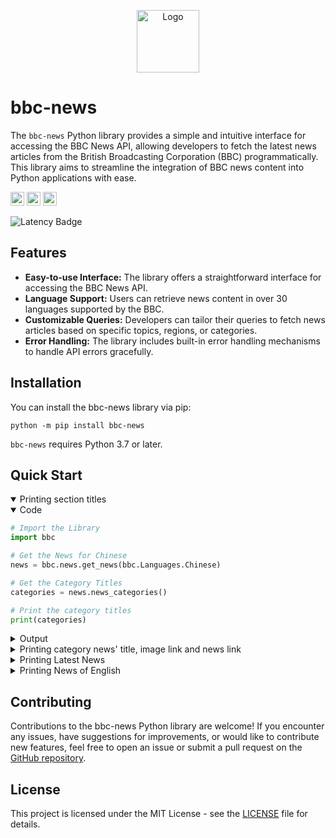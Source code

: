 <p align="center">
    <a href="https://pypi.org/project/bbc-news"><picture><source media="(prefers-color-scheme: dark)" srcset="https://raw.githubusercontent.com/Sayad-Uddin-Tahsin/BBC-News-API/main/Assets/Dark%20Logo.png"><img alt="Logo" src="https://raw.githubusercontent.com/Sayad-Uddin-Tahsin/BBC-News-API/main/Assets/Light%20Logo.png" height=100 width=100></picture></a>
</p>

# bbc-news

The `bbc-news` Python library provides a simple and intuitive interface for accessing the BBC News API, allowing developers to fetch the latest news articles from the British Broadcasting Corporation (BBC) programmatically. This library aims to streamline the integration of BBC news content into Python applications with ease.

<a href="https://pypi.org/project/bbc-news"><img src="https://img.shields.io/pypi/status/bbc-news?label=Status&logo=pypi&logoColor=ffffff" height=22></a>
<a href="https://pypi.org/project/bbc-news"><img src="https://img.shields.io/pypi/v/bbc-news?label=PyPI Version&logo=pypi&logoColor=ffffff" height=22></a>
<a href="https://python.org"><img src="https://img.shields.io/pypi/pyversions/bbc-news?label=Python&logo=python&logoColor=ffdd54" height=22></a>

<picture><source media="(prefers-color-scheme: dark)" srcset="https://web-badge-psi.vercel.app/latency-badge?theme=dark"><img alt="Latency Badge" src="https://web-badge-psi.vercel.app/latency-badge?theme=light"></picture>

## Features
- **Easy-to-use Interface:** The library offers a straightforward interface for accessing the BBC News API.
- **Language Support:** Users can retrieve news content in over 30 languages supported by the BBC.
- **Customizable Queries:** Developers can tailor their queries to fetch news articles based on specific topics, regions, or categories.
- **Error Handling:** The library includes built-in error handling mechanisms to handle API errors gracefully.

## Installation
You can install the bbc-news library via pip:

```console
python -m pip install bbc-news
```
`bbc-news` requires Python 3.7 or later.

## Quick Start

<!-- Example: Printing Categories -->
<details open>
<summary>Printing section titles</summary>

<!-- Code: Start -->
<details open>
<summary>Code</summary>


```python
# Import the Library
import bbc

# Get the News for Chinese
news = bbc.news.get_news(bbc.Languages.Chinese)

# Get the Category Titles
categories = news.news_categories()

# Print the category titles
print(categories)

```

</details>
<!-- Code: End -->

<!-- Output: Start -->
<details>
<summary>Output</summary>

```console
['Top story - Zhongwen', '必看', '深度报道', '新闻时事 趋势动态', '知识资讯 观点角度', '特别推荐', '台湾大选2024']
```

</details>
</details>

<!-- Example: Printing Category News -->
<details>
<summary>Printing category news' title, image link and news link</summary>

<!-- Code: Start -->
<details open>
<summary>Code</summary>


```python
# Import the Library
import bbc

# Get the News for Bengali
news = bbc.news.get_news(bbc.Languages.Bengali)

# Get the Category Titles
categories = news.news_categories()

# Loop through the category titles
for category in categories:
    # Get the Category News
    section_news = news.news_category(category)

    # Loop through the news dictionary
    for news_dict in section_news:
        # Print the Title
        print(news_dict['title'])

        # Print the Image Link
        print(news_dict['image_link'])

        # Print the News Link
        print(news_dict["news_link"])
                
        # Print a Separator Line
        print("---")
```

</details>
<!-- Code: End -->

<!-- Output: Start -->
<details>
<summary>Output</summary>

```console
ভারতের মুহাম্মদ আসফান যেভাবে রাশিয়া-ইউক্রেন যুদ্ধে মারা গেলেন
https://ichef.bbci.co.uk/ace/standard/240/cpsprodpb/fd83/live/b9cd1d20-dc91-11ee-9a5b-e35447f6c53b.jpg
https://www.bbc.com/bengali/articles/c720rl118yro
---
গাজায় বিমান থেকে ফেলা ত্রাণের বস্তার নিচে চাপা পড়ে পাঁচ ফিলিস্তিনি নিহত
https://ichef.bbci.co.uk/ace/standard/240/cpsprodpb/4f7d/live/a3523c10-ddc7-11ee-8bf3-195418ba9285.jpg
https://www.bbc.com/bengali/articles/cd1841llw6eo
---
'বৈশ্বিক গণতান্ত্রিক সূচকে অবনতি বাংলাদেশের'
https://ichef.bbci.co.uk/ace/standard/240/cpsprodpb/d1ea/live/7af76d90-ddbc-11ee-9080-d35818d60ed3.jpg
https://www.bbc.com/bengali/articles/cpv0wvkprwvo
---
গাজার মাঝ বরাবর ইসরায়েল রাস্তা তৈরি করছে কেন ?
https://ichef.bbci.co.uk/ace/standard/240/cpsprodpb/3927/live/81f882d0-dd55-11ee-b292-af90e1cb0639.jpg
https://www.bbc.com/bengali/articles/c1e8zxwqwyno
---
জনসংখ্যা কমায় বিপাকে থাকা দেশগুলো থেকে ভারত, পাকিস্তান, বাংলাদেশ কী পেতে পারে?
https://ichef.bbci.co.uk/ace/standard/240/cpsprodpb/3400/live/a073cc20-dd36-11ee-9a5b-e35447f6c53b.jpg
https://www.bbc.com/bengali/articles/c280gpg8wexo

...
...
...
```

</details>
</details>

<!-- Example: Printing Latest News -->
<details>
<summary>Printing Latest News</summary>

<!-- Code: Start -->
<details open>
<summary>Code</summary>


```python
# Import the Library
import bbc

# Get the Latest News for Arabic
news_list = bbc.news.get_latest_news(bbc.Languages.Arabic)

# Loop through the list
for news_dict in news_list:
    # Print the Title
    print(news_dict['title'])

    # Print the Image Link
    print(news_dict['image_link'])

    # Print the News Link
    print(news_dict["news_link"])
            
    # Print a Separator Line
    print("---")

```

</details>
<!-- Code: End -->

<!-- Output: Start -->
<details>
<summary>Output</summary>

```console
الأمم المتحدة تنتقد إنشاء ممر بحري لإيصال المساعدات في غزة وخمسة قتلى خلال إنزال جوي
https://ichef.bbci.co.uk/ace/standard/240/cpsprodpb/1cc9/live/6e28cad0-ddaa-11ee-be08-970469947e0a.jpg
https://www.bbc.com/arabic/articles/ce9rn7l6r1lo
---
كندا تستأنف تمويل وكالة الأونروا بعد قرار تعليقها
https://ichef.bbci.co.uk/ace/standard/240/cpsprodpb/536e/live/69575680-ddb3-11ee-8bf3-195418ba9285.jpg
https://www.bbc.com/arabic/articles/c9945z477k8o
---
مبادرة إنسانية لغزة من أول بلد أوروبي يعترف بالدولة الفلسطينية
https://ichef.bbci.co.uk/ace/standard/240/cpsprodpb/e629/live/0f753c40-dca5-11ee-b83b-0f87a864f372.jpg
https://www.bbc.com/arabic/articles/cv2ymd20rzjo
---
الضفة الغربية: "رغم محاولتي حماية طفلي إلا أنه قُتِل"!
https://ichef.bbci.co.uk/ace/standard/240/cpsprodpb/98db/live/f707d570-dd97-11ee-8bf3-195418ba9285.jpg
https://www.bbc.com/arabic/articles/c3gm1eg1deko
---
ما الذي نعرفه عن الممر البحري الذي يشرف الجيش الأمريكي على إنشائه قبالة غزة؟
https://ichef.bbci.co.uk/ace/standard/240/cpsprodpb/a783/live/9130c4a0-dd3d-11ee-b83b-0f87a864f372.png
https://www.bbc.com/arabic/articles/clejnlz58x1o
---
صور الأقمار الصناعية تظهر اكتمال الطريق الذي أنشأه الجيش الإسرائيلي عبر غزة
https://ichef.bbci.co.uk/ace/standard/240/cpsprodpb/3dfd/live/3c82b530-dce3-11ee-8f28-259790e80bba.jpg
https://www.bbc.com/arabic/articles/ckk7y2k5117o
---
"مؤامرة إجرامية" يكشف عنها الجيش الأمريكي حاكها أحد جنوده مع الصين
https://ichef.bbci.co.uk/ace/standard/240/cpsprodpb/9cdb/live/66b71d80-dd21-11ee-b83b-0f87a864f372.jpg
https://www.bbc.com/arabic/articles/cj7ve1mr9v9o
---
بياناتك الشخصية متاحة للجميع، فهل هناك طريقة أفضل للحفاظ على خصوصيتها؟
https://ichef.bbci.co.uk/ace/standard/240/cpsprodpb/0cf2/live/c5be7b30-dd93-11ee-8be9-db11b274404f.jpg
https://www.bbc.com/arabic/articles/c3gq1kxjp72o
---
اكتشاف بقايا أحفورية لأقدم غابة في العالم تعود لنحو 400 مليون سنة
https://ichef.bbci.co.uk/ace/standard/240/cpsprodpb/0008/live/18a10cf0-dd3f-11ee-9a5b-e35447f6c53b.jpg
https://www.bbc.com/arabic/articles/c723xvpkplko
```

</details>
</details>

<!-- Example: Printing News of English -->
<details>
<summary>Printing News of English</summary>

<!-- Code: Start -->
<details open>
<summary>Code</summary>


```python
# Import the Library
import bbc
# Get the Latest News for English
news = bbc.news.get_news(bbc.Languages.English)
print(news)
# Get the Category Titles
categories = news.news_categories()
# Loop through the category titles
for category in categories:
    # Get the Category News
    section_news = news.news_category(category)
    print(section_news)
    # Loop through the news dictionary
    for news_dict in section_news:
        # Print the Title
        print(news_dict['title'])
        # Print the News Description according to availability  (Returns None if unavailable)
        print(news_dict['summary'])
        # Print the News Image according to availability (Returns None if unavailable)
        print(news_dict['image_link'])
        # Print the News Link
        print(news_dict["news_link"])
        
        # Print a Blank Line
        print("---")

```

</details>
<!-- Code: End -->

<!-- Output: Start -->
<details>
<summary>Output</summary>

```console
Israel and Hezbollah exchange heavy fire in major escalation
Hezbollah says it fired hundreds of rockets after Israel says it launched pre-emptive strikes on Sunday morning.
https://ichef.bbci.co.uk/news/240/cpsprodpb/c16f/live/604e1f70-6354-11ef-8665-19cd0ac0261f.jpg.webp
https://bbc.com/news/articles/cq6rzvyz9p6o
---
Matthew Perry's death reveals Hollywood's ketamine 'wild west'
Doctors say ketamine has become "super easy" to get through a network of online clinics that exploit government loopholes.
https://ichef.bbci.co.uk/news/240/cpsprodpb/11ab/live/fa8ebf00-617d-11ef-8c32-f3c2bc7494c6.jpg.webp
https://bbc.com/news/articles/czrgp7pj4g2o
---
Israel and Hezbollah exchange heavy fire in major escalation
Hezbollah says it fired hundreds of rockets after Israel says it launched pre-emptive strikes on Sunday morning.
https://ichef.bbci.co.uk/news/240/cpsprodpb/c16f/live/604e1f70-6354-11ef-8665-19cd0ac0261f.jpg.webp
https://bbc.com/news/articles/cq6rzvyz9p6o
---
Matthew Perry's death reveals Hollywood's ketamine 'wild west'
Doctors say ketamine has become "super easy" to get through a network of online clinics that exploit government loopholes.
https://ichef.bbci.co.uk/news/240/cpsprodpb/11ab/live/fa8ebf00-617d-11ef-8c32-f3c2bc7494c6.jpg.webp
https://bbc.com/news/articles/czrgp7pj4g2o

...
...
...
```

</details>
</details>

## Contributing
Contributions to the bbc-news Python library are welcome! If you encounter any issues, have suggestions for improvements, or would like to contribute new features, feel free to open an issue or submit a pull request on the [GitHub repository](https://github.com/Sayad-Uddin-Tahsin/BBC-News-API).

## License
This project is licensed under the MIT License - see the [LICENSE](https://github.com/Sayad-Uddin-Tahsin/BBC-News-API/blob/main/LICENSE) file for details.
